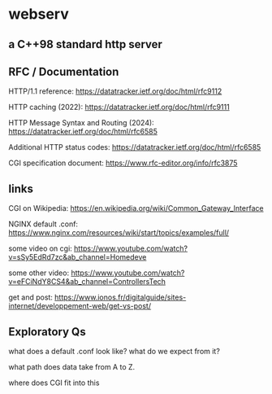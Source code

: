 # webserv
## a C++98 standard http server

##	RFC / Documentation
HTTP/1.1 reference:	https://datatracker.ietf.org/doc/html/rfc9112

HTTP caching (2022):	https://datatracker.ietf.org/doc/html/rfc9111

HTTP Message Syntax and Routing (2024): https://datatracker.ietf.org/doc/html/rfc6585

Additional HTTP status codes: https://datatracker.ietf.org/doc/html/rfc6585

CGI specification document: https://www.rfc-editor.org/info/rfc3875

##	links
CGI on Wikipedia: https://en.wikipedia.org/wiki/Common_Gateway_Interface

NGINX default .conf:    https://www.nginx.com/resources/wiki/start/topics/examples/full/

some video  on cgi: https://www.youtube.com/watch?v=sSy5EdRd7zc&ab_channel=Homedeve

some other video: https://www.youtube.com/watch?v=eFCiNdY8CS4&ab_channel=ControllersTech

get and post: https://www.ionos.fr/digitalguide/sites-internet/developpement-web/get-vs-post/

##	Exploratory Qs
what does a default .conf look like? what do we expect from it?

what path does data take from A to Z.

where does CGI fit into this